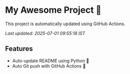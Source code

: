 # My Awesome Project 🚀

This project is automatically updated using GitHub Actions.

_Last updated: 2025-07-01 09:55:18 IST_

## Features
- Auto-update README using Python 🐍
- Auto Git push with GitHub Actions 🤖
